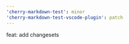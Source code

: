 ```yaml
---
'cherry-markdown-test': minor
'cherry-markdown-test-vscode-plugin': patch
---
```


feat: add changesets
